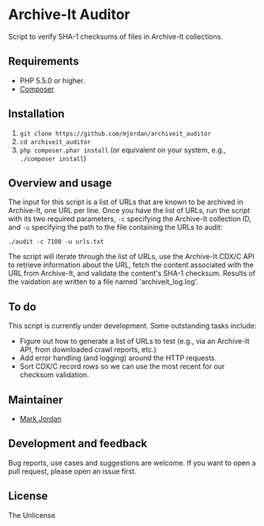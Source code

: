 # Archive-It Auditor

Script to verify SHA-1 checksums of files in Archive-It collections.

## Requirements

* PHP 5.5.0 or higher.
* [Composer](https://getcomposer.org)

## Installation

1. `git clone https://github.com/mjordan/archiveit_auditor`
1. `cd archiveit_auditor`
1. `php composer.phar install` (or equivalent on your system, e.g., `./composer install`)

## Overview and usage

The input for this script is a list of URLs that are known to be archived in Archive-It, one URL per line. Once you have the list of URLs, run the script with its two required parameters, `-c` specifying the Archive-It collection ID, and `-u` specifying the path to the file containing the URLs to audit: 

`./audit -c 7100 -u urls.txt`

The script will iterate through the list of URLs, use the Archive-It CDX/C API to retrieve information about the URL, fetch the content associated with the URL from Archive-It, and validate the content's SHA-1 checksum. Results of the vaidation are written to a file named 'archiveit_log.log'.

## To do

This script is currently under development. Some outstanding tasks include:

* Figure out how to generate a list of URLs to test (e.g., via an Archive-It API, from downloaded crawl reports, etc.)
* Add error handling (and logging) around the HTTP requests.
* Sort CDX/C record rows so we can use the most recent for our checksum validation.

## Maintainer

* [Mark Jordan](https://github.com/mjordan)

## Development and feedback

Bug reports, use cases and suggestions are welcome. If you want to open a pull request, please open an issue first.

## License

The Unlicense
